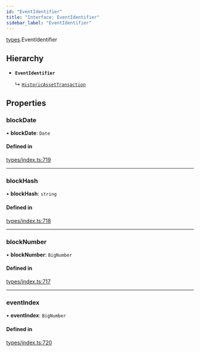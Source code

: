 ```yaml
---
id: "EventIdentifier"
title: "Interface: EventIdentifier"
sidebar_label: "EventIdentifier"
---
```


[types](../../../modules/Types/Types.md).EventIdentifier

## Hierarchy

- **`EventIdentifier`**

  ↳ [`HistoricAssetTransaction`](../../API/Entities/Asset/Types/HistoricAssetTransaction/HistoricAssetTransaction.md)

## Properties

### blockDate

• **blockDate**: `Date`

#### Defined in

[types/index.ts:719](https://github.com/PolymeshAssociation/polymesh-sdk/blob/95e180d2/src/types/index.ts#L719)

___

### blockHash

• **blockHash**: `string`

#### Defined in

[types/index.ts:718](https://github.com/PolymeshAssociation/polymesh-sdk/blob/95e180d2/src/types/index.ts#L718)

___

### blockNumber

• **blockNumber**: `BigNumber`

#### Defined in

[types/index.ts:717](https://github.com/PolymeshAssociation/polymesh-sdk/blob/95e180d2/src/types/index.ts#L717)

___

### eventIndex

• **eventIndex**: `BigNumber`

#### Defined in

[types/index.ts:720](https://github.com/PolymeshAssociation/polymesh-sdk/blob/95e180d2/src/types/index.ts#L720)
